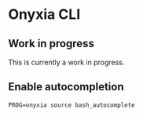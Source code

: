 # Onyxia CLI

## Work in progress  

This is currently a work in progress.   

## Enable autocompletion

```
PROG=onyxia source bash_autocomplete
```
